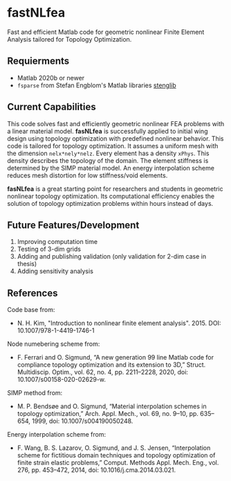 # fastNLfea

Fast and efficient Matlab code for geometric nonlinear Finite Element Analysis tailored for Topology Optimization.

## Requierments

* Matlab 2020b or newer 
* `fsparse` from Stefan Engblom's Matlab libraries [stenglib](https://github.com/stefanengblom/stenglib)

## Current Capabilities 

This code solves fast and efficiently geometric nonlinear FEA problems with a linear material model. **fasNLfea** is successfully applied to initial wing design using topology optimization with predefined nonlinear behavior. This code is tailored for topology optimization. It assumes a uniform mesh with the dimension `nelx*nely*nelz`. Every element has a density `xPhys`. This density describes the topology of the domain. The element stiffness is determined by the SIMP material model. An energy interpolation scheme reduces mesh distortion for low stiffness/void elements.

**fasNLfea** is a great starting point for researchers and students in geometric nonlinear topology optimization. Its computational efficiency enables the solution of topology optimization problems within hours instead of days.

## Future Features/Development

1. Improving computation time
2. Testing of 3-dim grids
3. Adding and publishing validation (only validation for 2-dim case in thesis)
4. Adding sensitivity analysis

## References

Code base from: 
 * N. H. Kim, "Introduction to nonlinear finite element analysis". 2015. DOI: 10.1007/978-1-4419-1746-1
 
 Node numebering scheme from:
 * F. Ferrari and O. Sigmund, “A new generation 99 line Matlab code for compliance topology optimization and its extension to 3D,” Struct. Multidiscip. Optim., vol. 62, no. 4, pp. 2211–2228, 2020, doi: 10.1007/s00158-020-02629-w.
 
 SIMP method from:
 * M. P. Bendsøe and O. Sigmund, “Material interpolation schemes in topology optimization,” Arch. Appl. Mech., vol. 69, no. 9–10, pp. 635–654, 1999, doi: 10.1007/s004190050248.
 
 Energy interpolation scheme from:
 * F. Wang, B. S. Lazarov, O. Sigmund, and J. S. Jensen, “Interpolation scheme for fictitious domain techniques and topology optimization of finite strain elastic problems,” Comput. Methods Appl. Mech. Eng., vol. 276, pp. 453–472, 2014, doi: 10.1016/j.cma.2014.03.021.
 
